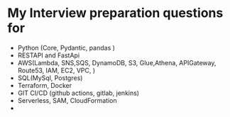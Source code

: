 # My Interview preparation questions for 
- Python (Core, Pydantic, pandas )
- RESTAPI and FastApi
- AWS(Lambda, SNS,SQS, DynamoDB, S3, Glue,Athena, APIGateway, Route53, IAM, EC2, VPC, )
- SQL(MySql, Postgres)
- Terraform, Docker
- GIT CI/CD (github actions, gitlab, jenkins)
- Serverless, SAM, CloudFormation
- 
